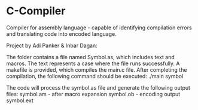# C-Compiler
Compiler for assembly language - capable of identifying compilation errors and translating code into encoded language.

Project by  Adi Panker & Inbar Dagan:

The folder contains a file named Symbol.as, which includes text and macros.
The text represents a case where the file runs successfully.
A makefile is provided, which compiles the main.c file.
After completing the compilation, the following command should be executed:
./main symbol

The code will process the symbol.as file and generate the following output files:
symbol.am - after macro expansion
symbol.ob - encoding output
symbol.ext
